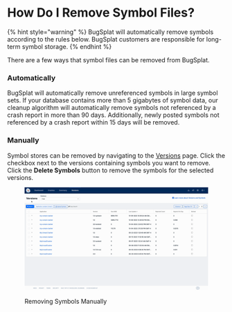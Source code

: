 # How Do I Remove Symbol Files?

{% hint style="warning" %}
BugSplat will automatically remove symbols according to the rules below. BugSplat customers are responsible for long-term symbol storage.
{% endhint %}

There are a few ways that symbol files can be removed from BugSplat.

### Automatically

BugSplat will automatically remove unreferenced symbols in large symbol sets. If your database contains more than 5 gigabytes of symbol data, our cleanup algorithm will automatically remove symbols not referenced by a crash report in more than 90 days. Additionally, newly posted symbols not referenced by a crash report within 15 days will be removed.

### Manually

Symbol stores can be removed by navigating to the [Versions](https://app.bugsplat.com/v2/versions) page. Click the checkbox next to the versions containing symbols you want to remove. Click the **Delete Symbols** button to remove the symbols for the selected versions.

<figure><img src="../../.gitbook/assets/output (1).gif" alt=""><figcaption><p>Removing Symbols Manually</p></figcaption></figure>
